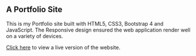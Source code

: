## A Portfolio Site

This is my Portfolio site built with HTML5, CSS3, Bootstrap 4 and JavaScript. The Responsive design ensured the web application render well on a variety of devices.

[Click here](https://hmsayem.github.io/portfolio-site) to view a live version of the website.
